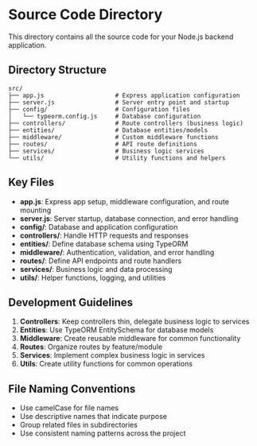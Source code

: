 # Source Code Directory

This directory contains all the source code for your Node.js backend application.

## Directory Structure

```
src/
├── app.js                    # Express application configuration
├── server.js                 # Server entry point and startup
├── config/                   # Configuration files
│   └── typeorm.config.js     # Database configuration
├── controllers/              # Route controllers (business logic)
├── entities/                 # Database entities/models
├── middleware/               # Custom middleware functions
├── routes/                   # API route definitions
├── services/                 # Business logic services
└── utils/                    # Utility functions and helpers
```

## Key Files

- **app.js**: Express app setup, middleware configuration, and route mounting
- **server.js**: Server startup, database connection, and error handling
- **config/**: Database and application configuration
- **controllers/**: Handle HTTP requests and responses
- **entities/**: Define database schema using TypeORM
- **middleware/**: Authentication, validation, and error handling
- **routes/**: Define API endpoints and route handlers
- **services/**: Business logic and data processing
- **utils/**: Helper functions, logging, and utilities

## Development Guidelines

1. **Controllers**: Keep controllers thin, delegate business logic to services
2. **Entities**: Use TypeORM EntitySchema for database models
3. **Middleware**: Create reusable middleware for common functionality
4. **Routes**: Organize routes by feature/module
5. **Services**: Implement complex business logic in services
6. **Utils**: Create utility functions for common operations

## File Naming Conventions

- Use camelCase for file names
- Use descriptive names that indicate purpose
- Group related files in subdirectories
- Use consistent naming patterns across the project
